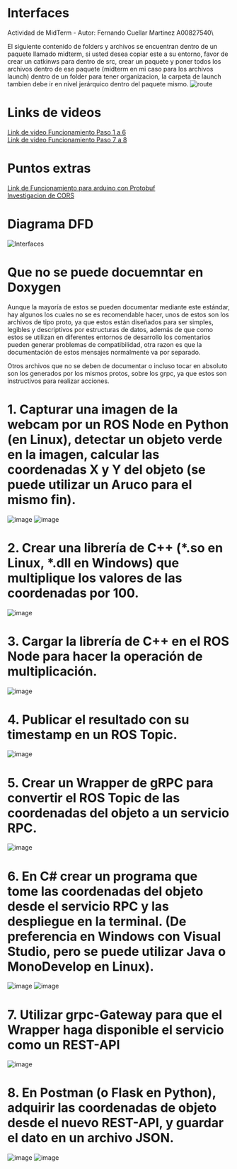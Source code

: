 # Interfaces
Actividad de MidTerm - Autor: Fernando Cuellar Martinez A00827540\

El siguiente contenido de folders y archivos se encuentran dentro de un paquete llamado midterm, si usted desea copiar este a su entorno, favor de crear un catkinws para dentro de src, crear un paquete y poner todos los archivos dentro de ese paquete (midterm en mi caso para los archivos launch) dentro de un folder para tener organizacion, la carpeta de launch tambien debe ir en nivel jerárquico dentro del paquete mismo.
![route](https://github.com/fercuellar/Interfaces/assets/58601693/8dbd2062-30b5-492a-81dd-d5fb499c6a11)


# Links de videos
[Link de video Funcionamiento Paso 1 a 6](https://drive.google.com/file/d/1emYHH88Ft-TMoo0sp1uwgtTFQWfG-5P-/view?usp=share_link)\
[Link de video Funcionamiento Paso 7 a 8](https://drive.google.com/file/d/1lwl2GcAH6AmOw8Fl-fXwjXSztrc1P0Hp/view?usp=sharing)

# Puntos extras
[Link de Funcionamiento para arduino con Protobuf](https://drive.google.com/file/d/1giKIJEYNWWy6wwcf7OErQ0WSMvJpdxPN/view?usp=share_link)\
[Investigacion de CORS](https://github.com/fercuellar/Interfaces/blob/master/CORS/CORS-Extra%20Points.pdf)

# Diagrama DFD
![Interfaces](https://github.com/fercuellar/Interfaces/assets/58601693/359852f7-0fe3-494e-be3d-12df2e0dbe75)

# Que no se puede docuemntar en Doxygen 

Aunque la mayoría de estos se pueden documentar mediante este estándar, hay algunos los cuales no se es recomendable hacer, unos de estos son los archivos de tipo proto, ya que estos están diseñados para ser simples, legibles y descriptivos por estructuras de datos, además de que como estos se utilizan en diferentes entornos de desarrollo los comentarios pueden generar problemas de compatibilidad, otra razon es que la documentación de estos mensajes normalmente va por separado.

Otros archivos que no se deben de documentar o incluso tocar en absoluto son los generados por los mismos protos, sobre los grpc, ya que estos son instructivos para realizar acciones.


#    1. Capturar una imagen de la webcam por un ROS Node en Python (en Linux), detectar un objeto verde en la imagen, calcular las coordenadas X y Y del objeto (se puede utilizar un Aruco para el mismo fin).
![image](https://github.com/fercuellar/Interfaces/assets/58601693/2a02603a-9f9b-478b-ba64-9a8510292b52)
![image](https://github.com/fercuellar/Interfaces/assets/58601693/97e677d4-56bd-41f9-9191-d57ef78a1c80)
#    2. Crear una librería de C++ (*.so en Linux, *.dll en Windows) que multiplique los valores de las coordenadas por 100.
![image](https://github.com/fercuellar/Interfaces/assets/58601693/9161f84a-4265-426d-9227-0555320c8934)
#    3. Cargar la librería de C++ en el ROS Node para hacer la operación de multiplicación.
![image](https://github.com/fercuellar/Interfaces/assets/58601693/c8f3a376-86db-4f18-97ee-d9dcde1982f3)
#    4. Publicar el resultado con su timestamp en un ROS Topic.
![image](https://github.com/fercuellar/Interfaces/assets/58601693/e379c2fd-edd7-4575-9d0f-fc22e6f8f1cf)
#    5. Crear un Wrapper de gRPC para convertir el ROS Topic de las coordenadas del objeto a un servicio RPC.
![image](https://github.com/fercuellar/Interfaces/assets/58601693/8876cb38-b98d-4c06-99ff-2be69b17561c)
#    6. En C# crear un programa que tome las coordenadas del objeto desde el servicio RPC y las despliegue en la terminal. (De preferencia en Windows con Visual Studio, pero se puede utilizar Java o MonoDevelop en Linux).
![image](https://github.com/fercuellar/Interfaces/assets/58601693/785545a7-a9ff-40ec-8ba3-856b0ed8b02e)
![image](https://github.com/fercuellar/Interfaces/assets/58601693/e9aa76bf-f60f-4ca1-bdc8-f0254baa1220)
#    7. Utilizar grpc-Gateway para que el Wrapper haga disponible el servicio como un REST-API
![image](https://github.com/fercuellar/Interfaces/assets/58601693/fbf7df35-6dd1-41bd-b7f3-fa6816607442)
#    8. En Postman (o Flask en Python), adquirir las coordenadas de objeto desde el nuevo REST-API, y guardar el dato en un archivo JSON.
![image](https://github.com/fercuellar/Interfaces/assets/58601693/53d59385-d758-4891-a9d6-a9d4a550e579)
![image](https://github.com/fercuellar/Interfaces/assets/58601693/e440fdf6-fe77-4759-a50b-1c55d2672829)


